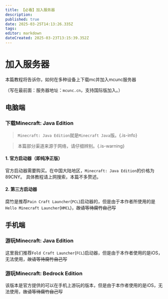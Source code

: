 ```yaml
---
title: 【必看】加入服务器
description: 
published: true
date: 2025-03-25T14:13:26.335Z
tags: 
editor: markdown
dateCreated: 2025-03-23T13:15:39.352Z
---
```


# 加入服务器

本篇教程将告诉你，如何在多种设备上下载mc并加入mcunc服务器 

（写在最前面：服务器地址：`mcunc.cn`，支持国际版加入。）

## 电脑端

### 下载Minecraft: Java Edition

> `Minecraft: Java Edition`就是`Minecraft Java`版。{.is-info}

> 本篇部分渠道来源于网络，请仔细辨别。{.is-warning}

#### 1. 官方启动器（即纯净正版）

官方启动器需要购买。在中国大陆地区，`Minecraft: Java Edition`的价格为89CNY。
具体教程请上网搜索，本篇不多赘述。

#### 2. 第三方启动器

腐竹是推荐`Pain Craft Launcher`(`PCL`)启动器的，但是由于本作者所使用的是`Hello Minecraft Launcher`(`HMCL`)，~~故请等待腐竹自己写~~

## 手机端

### 游玩Minecraft: Java Edition

这里我们推荐`Fold Craft Launcher`(`FCL`)启动器，但是由于本作者使用的是iOS，无法使用，~~故请等待腐竹自己写~~

### 游玩Minecraft: Bedrock Edition

该版本是官方提供的可以在手机上游玩的版本，但是由于本作者使用的是iOS，无法使用，~~故请等待腐竹自己写~~

